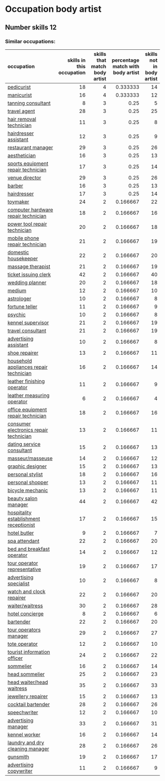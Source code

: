 # Occupation body artist
## Number skills 12
### Similar occupations:
| occupation                                                                          |   skills in this occupation |   skills that match body artist |   percentage match with body artist |   skills not in body artist |
|:------------------------------------------------------------------------------------|----------------------------:|--------------------------------:|------------------------------------:|----------------------------:|
| [pedicurist](pedicurist.md)                                                         |                          18 |                               4 |                            0.333333 |                          14 |
| [manicurist](manicurist.md)                                                         |                          16 |                               4 |                            0.333333 |                          12 |
| [tanning consultant](tanning_consultant.md)                                         |                           8 |                               3 |                            0.25     |                           5 |
| [travel agent](travel_agent.md)                                                     |                          28 |                               3 |                            0.25     |                          25 |
| [hair removal technician](hair_removal_technician.md)                               |                          11 |                               3 |                            0.25     |                           8 |
| [hairdresser assistant](hairdresser_assistant.md)                                   |                          12 |                               3 |                            0.25     |                           9 |
| [restaurant manager](restaurant_manager.md)                                         |                          29 |                               3 |                            0.25     |                          26 |
| [aesthetician](aesthetician.md)                                                     |                          16 |                               3 |                            0.25     |                          13 |
| [sports equipment repair technician](sports_equipment_repair_technician.md)         |                          17 |                               3 |                            0.25     |                          14 |
| [venue director](venue_director.md)                                                 |                          29 |                               3 |                            0.25     |                          26 |
| [barber](barber.md)                                                                 |                          16 |                               3 |                            0.25     |                          13 |
| [hairdresser](hairdresser.md)                                                       |                          17 |                               3 |                            0.25     |                          14 |
| [toymaker](toymaker.md)                                                             |                          24 |                               2 |                            0.166667 |                          22 |
| [computer hardware repair technician](computer_hardware_repair_technician.md)       |                          18 |                               2 |                            0.166667 |                          16 |
| [power tool repair technician](power_tool_repair_technician.md)                     |                          20 |                               2 |                            0.166667 |                          18 |
| [mobile phone repair technician](mobile_phone_repair_technician.md)                 |                          21 |                               2 |                            0.166667 |                          19 |
| [domestic housekeeper](domestic_housekeeper.md)                                     |                          22 |                               2 |                            0.166667 |                          20 |
| [massage therapist](massage_therapist.md)                                           |                          21 |                               2 |                            0.166667 |                          19 |
| [ticket issuing clerk](ticket_issuing_clerk.md)                                     |                          42 |                               2 |                            0.166667 |                          40 |
| [wedding planner](wedding_planner.md)                                               |                          20 |                               2 |                            0.166667 |                          18 |
| [medium](medium.md)                                                                 |                          12 |                               2 |                            0.166667 |                          10 |
| [astrologer](astrologer.md)                                                         |                          10 |                               2 |                            0.166667 |                           8 |
| [fortune teller](fortune_teller.md)                                                 |                          11 |                               2 |                            0.166667 |                           9 |
| [psychic](psychic.md)                                                               |                          10 |                               2 |                            0.166667 |                           8 |
| [kennel supervisor](kennel_supervisor.md)                                           |                          21 |                               2 |                            0.166667 |                          19 |
| [travel consultant](travel_consultant.md)                                           |                          21 |                               2 |                            0.166667 |                          19 |
| [advertising assistant](advertising_assistant.md)                                   |                          10 |                               2 |                            0.166667 |                           8 |
| [shoe repairer](shoe_repairer.md)                                                   |                          13 |                               2 |                            0.166667 |                          11 |
| [household appliances repair technician](household_appliances_repair_technician.md) |                          16 |                               2 |                            0.166667 |                          14 |
| [leather finishing operator](leather_finishing_operator.md)                         |                          11 |                               2 |                            0.166667 |                           9 |
| [leather measuring operator](leather_measuring_operator.md)                         |                           6 |                               2 |                            0.166667 |                           4 |
| [office equipment repair technician](office_equipment_repair_technician.md)         |                          18 |                               2 |                            0.166667 |                          16 |
| [consumer electronics repair technician](consumer_electronics_repair_technician.md) |                          13 |                               2 |                            0.166667 |                          11 |
| [dating service consultant](dating_service_consultant.md)                           |                          15 |                               2 |                            0.166667 |                          13 |
| [masseur/masseuse](masseur-masseuse.md)                                             |                          14 |                               2 |                            0.166667 |                          12 |
| [graphic designer](graphic_designer.md)                                             |                          15 |                               2 |                            0.166667 |                          13 |
| [personal stylist](personal_stylist.md)                                             |                          18 |                               2 |                            0.166667 |                          16 |
| [personal shopper](personal_shopper.md)                                             |                          13 |                               2 |                            0.166667 |                          11 |
| [bicycle mechanic](bicycle_mechanic.md)                                             |                          13 |                               2 |                            0.166667 |                          11 |
| [beauty salon manager](beauty_salon_manager.md)                                     |                          44 |                               2 |                            0.166667 |                          42 |
| [hospitality establishment receptionist](hospitality_establishment_receptionist.md) |                          17 |                               2 |                            0.166667 |                          15 |
| [hotel butler](hotel_butler.md)                                                     |                           9 |                               2 |                            0.166667 |                           7 |
| [spa attendant](spa_attendant.md)                                                   |                          22 |                               2 |                            0.166667 |                          20 |
| [bed and breakfast operator](bed_and_breakfast_operator.md)                         |                          14 |                               2 |                            0.166667 |                          12 |
| [tour operator representative](tour_operator_representative.md)                     |                          19 |                               2 |                            0.166667 |                          17 |
| [advertising specialist](advertising_specialist.md)                                 |                          10 |                               2 |                            0.166667 |                           8 |
| [watch and clock repairer](watch_and_clock_repairer.md)                             |                          22 |                               2 |                            0.166667 |                          20 |
| [waiter/waitress](waiter-waitress.md)                                               |                          30 |                               2 |                            0.166667 |                          28 |
| [hotel concierge](hotel_concierge.md)                                               |                           8 |                               2 |                            0.166667 |                           6 |
| [bartender](bartender.md)                                                           |                          22 |                               2 |                            0.166667 |                          20 |
| [tour operators manager](tour_operators_manager.md)                                 |                          29 |                               2 |                            0.166667 |                          27 |
| [tote operator](tote_operator.md)                                                   |                          12 |                               2 |                            0.166667 |                          10 |
| [tourist information officer](tourist_information_officer.md)                       |                          24 |                               2 |                            0.166667 |                          22 |
| [sommelier](sommelier.md)                                                           |                          16 |                               2 |                            0.166667 |                          14 |
| [head sommelier](head_sommelier.md)                                                 |                          25 |                               2 |                            0.166667 |                          23 |
| [head waiter/head waitress](head_waiter-head_waitress.md)                           |                          35 |                               2 |                            0.166667 |                          33 |
| [jewellery repairer](jewellery_repairer.md)                                         |                          15 |                               2 |                            0.166667 |                          13 |
| [cocktail bartender](cocktail_bartender.md)                                         |                          28 |                               2 |                            0.166667 |                          26 |
| [speechwriter](speechwriter.md)                                                     |                          12 |                               2 |                            0.166667 |                          10 |
| [advertising manager](advertising_manager.md)                                       |                          33 |                               2 |                            0.166667 |                          31 |
| [kennel worker](kennel_worker.md)                                                   |                          16 |                               2 |                            0.166667 |                          14 |
| [laundry and dry cleaning manager](laundry_and_dry_cleaning_manager.md)             |                          28 |                               2 |                            0.166667 |                          26 |
| [gunsmith](gunsmith.md)                                                             |                          19 |                               2 |                            0.166667 |                          17 |
| [advertising copywriter](advertising_copywriter.md)                                 |                          11 |                               2 |                            0.166667 |                           9 |
